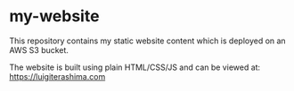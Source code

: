 # my-website

This repository contains my static website content which is deployed on an AWS S3 bucket. 

The website is built using plain HTML/CSS/JS and can be viewed at: https://luigiterashima.com